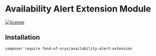 # Availability Alert Extension Module
[![license](https://img.shields.io/github/license/mashape/apistatus.svg)](https://packagist.org/packages/fond-of-oryx/availability-alert-extension)

## Installation

```
composer require fond-of-oryx/availability-alert-extension
```
